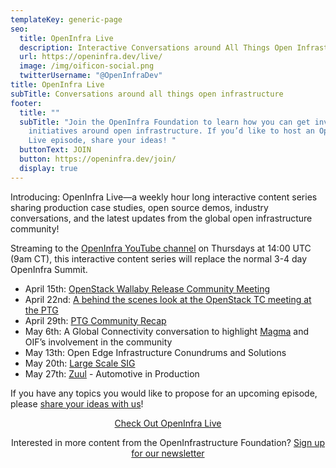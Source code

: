 ```yaml
---
templateKey: generic-page
seo:
  title: OpenInfra Live
  description: Interactive Conversations around All Things Open Infrastructure
  url: https://openinfra.dev/live/
  image: /img/oificon-social.png
  twitterUsername: "@OpenInfraDev"
title: OpenInfra Live
subTitle: Conversations around all things open infrastructure
footer:
  title: ""
  subTitle: "Join the OpenInfra Foundation to learn how you can get involved in
    initiatives around open infrastructure. If you’d like to host an OpenInfra
    Live episode, share your ideas! "
  buttonText: JOIN
  button: https://openinfra.dev/join/
  display: true
---
```

Introducing:  OpenInfra Live—a weekly hour long interactive content series sharing production case studies, open source demos, industry conversations, and the latest updates from the global open infrastructure community! 

Streaming to the [OpenInfra YouTube channel](https://www.youtube.com/playlist?list=PLKqaoAnDyfgo5sOi98QlbMVMhgI_lxFPA) on Thursdays at 14:00 UTC (9am CT), this interactive content series will replace the normal 3-4 day OpenInfra Summit.

* April 15th: [OpenStack Wallaby Release Community Meeting](https://www.youtube.com/watch?v=tZ2bfdF0fOg)
* April 22nd: [A behind the scenes look at the OpenStack TC meeting at the PTG](https://www.youtube.com/watch?v=s4HOyAdQx8A)
* April 29th: [PTG Community Recap](https://www.youtube.com/watch?v=yIt4dJvTQVg)
* May 6th: A Global Connectivity conversation to highlight [Magma](https://magmacore.org) and OIF’s involvement in the community
* May 13th: Open Edge Infrastructure Conundrums and Solutions
* May 20th: [Large Scale SIG](https://wiki.openstack.org/wiki/Large_Scale_SIG)
* May 27th: [Zuul](https://zuul-ci.org) - Automotive in Production

If you have any topics you would like to propose for an upcoming episode, please [share your ideas with us](https://openinfrafoundation.formstack.com/forms/openinfralive)!

<div style="text-align: center;margin-bottom:30px;"><p><a href="https://www.youtube.com/playlist?list=PLKqaoAnDyfgo5sOi98QlbMVMhgI_lxFPA" class="button button-red" target="_blank" rel="noopener noreferrer"><span>Check Out OpenInfra Live</span></a></p>
<p>Interested in more content from the OpenInfrastructure Foundation? <a href="https://www.openstack.org/community/email-signup">Sign up for our newsletter</a></p></div>



